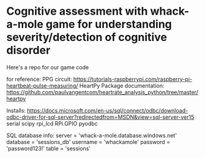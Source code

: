 # Cognitive assessment with whack-a-mole game for understanding severity/detection of cognitive disorder
Here's a repo for our game code

for reference:
PPG circuit: https://tutorials-raspberrypi.com/raspberry-pi-heartbeat-pulse-measuring/
HeartPy Package documentation: https://github.com/paulvangentcom/heartrate_analysis_python/tree/master/heartpy

Installs:
https://docs.microsoft.com/en-us/sql/connect/odbc/download-odbc-driver-for-sql-server?redirectedfrom=MSDN&view=sql-server-ver15
serial
scipy
rpi_lcd
RPi.GPIO
pyodbc

SQL database info:
server = 'whack-a-mole.database.windows.net'
database = 'sessions_db'
username = 'whackamole'
password = 'password123!'
table = 'sessions'